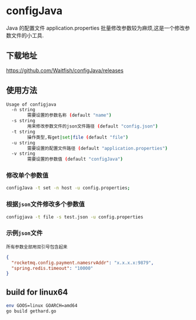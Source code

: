 # configJava
Java 的配置文件 application.properties 批量修改参数较为麻烦,这是一个修改参数文件的小工具.

## 下载地址
https://github.com/Waitfish/configJava/releases
## 使用方法
```bash
Usage of configjava
  -n string
        需要设置的参数名称 (default "name")
  -s string
        用来修改参数文件的json文件路径 (default "config.json")
  -t string
        操作类型,有get|set|file (default "file")
  -u string
        需要设置的配置文件路径 (default "application.properties")
  -v string
        需要设置的参数值 (default "configJava")
```
### 修改单个参数值
```bash
configJava -t set -n host -u config.properties;
```

### 根据`json`文件修改多个参数值
```bash
configjava -t file -s test.json -u config.properties  
```

### 示例`json`文件
`所有参数全部用双引号包含起来`
```json
{
  "rocketmq.config.payment.namesrvAddr": "x.x.x.x:9879",
  "spring.redis.timeout": "10000"
}
```

## build for linux64
```bash
env GOOS=linux GOARCH=amd64 
go build gethard.go
```
